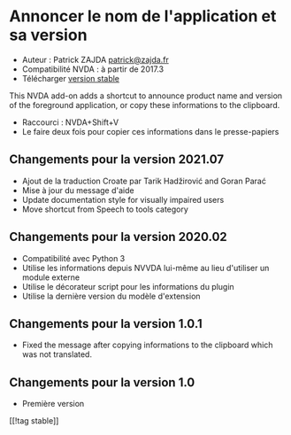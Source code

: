 # Annoncer le nom de l'application et sa version #

* Auteur : Patrick ZAJDA <patrick@zajda.fr>
* Compatibilité NVDA : à partir de 2017.3
* Télécharger [version stable][1]

This NVDA add-on adds a shortcut to announce product name and version of the
foreground application, or copy these informations to the clipboard.

* Raccourci : NVDA+Shift+V
* Le faire deux fois pour copier ces informations dans le presse-papiers

## Changements pour la version 2021.07 ##

* Ajout de la traduction Croate par Tarik Hadžirović and Goran Parać
* Mise à jour du message d'aide
* Update documentation style for visually impaired users
* Move shortcut from Speech to tools category

## Changements pour la version 2020.02 ##

* Compatibilité avec Python 3
* Utilise les informations depuis NVVDA lui-même au lieu d'utiliser un
  module externe
* Utilise le décorateur script pour les informations du plugin
* Utilise la dernière version du modèle d'extension

## Changements pour la version 1.0.1 ##

* Fixed the message after copying informations to the clipboard which was
  not translated.

## Changements pour la version 1.0 ##

* Première version

[[!tag stable]]

[1]: https://addons.nvda-project.org/files/get.php?file=spnav
